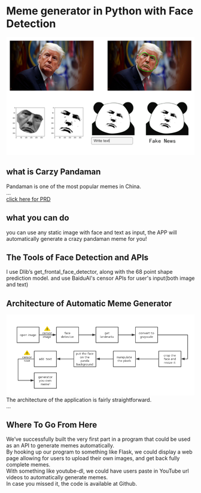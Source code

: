# Meme generator in Python with Face Detection
![showcase](showcase/showcase1.png)

## what is Carzy Pandaman
Pandaman is one of the most popular memes in China.  
...  
[click here for PRD](https://github.com/Observer-L/API_ML_AI/blob/master/PRD.md)

## what you can do
you can use any static image with face and text as input, the APP will automatically generate a crazy pandaman meme for you!

## The Tools of Face Detection and APIs
I use Dlib’s get_frontal_face_detector, along with the 68 point shape prediction model.
and use BaiduAI's censor APIs for user's input(both image and text)

## Architecture of Automatic Meme Generator
![showcase](showcase/showcase3.png)
The architecture of the application is fairly straightforward.   
...

## Where To Go From Here
We’ve successfully built the very first part in a program that could be used as an API to generate memes automatically.  
By hooking up our program to something like Flask, we could display a web page allowing for users to upload their own images, and get back fully complete memes.  
With something like youtube-dl, we could have users paste in YouTube url videos to automatically generate memes.  
In case you missed it, the code is available at Github.

